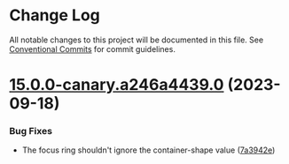 # Change Log

All notable changes to this project will be documented in this file.
See [Conventional Commits](https://conventionalcommits.org) for commit guidelines.

# [15.0.0-canary.a246a4439.0](https://github.com/material-components/material-components-web/compare/v14.0.0...v15.0.0-canary.a246a4439.0) (2023-09-18)


### Bug Fixes

* The focus ring shouldn't ignore the container-shape value ([7a3942e](https://github.com/material-components/material-components-web/commit/7a3942e7ad206c3754dd34e2da62b88e4a9dc311))
